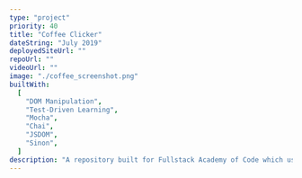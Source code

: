 ```yaml
---
type: "project"
priority: 40
title: "Coffee Clicker"
dateString: "July 2019"
deployedSiteUrl: ""
repoUrl: ""
videoUrl: ""
image: "./coffee_screenshot.png"
builtWith:
  [
    "DOM Manipulation",
    "Test-Driven Learning",
    "Mocha",
    "Chai",
    "JSDOM",
    "Sinon",
  ]
description: "A repository built for Fullstack Academy of Code which uses test-driven learning to teach direct DOM manipulation. Students build a simple clone of Cookie Clicker, a popular browser-based game from 2013. Currently in use as part of the Fullstack curriculum. Private repository; links available upon request."
---
```

